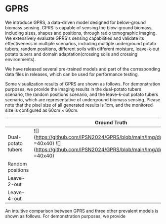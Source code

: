 # GPRS
We introduce GPRS, a data-driven model designed for below-ground biomass sensing. GPRS is capable of sensing the blow-ground biomass, including sizes, shapes and positions, through radio tomographic imaging. We extensively evaluate GPRS's sensing capabilities and validate its effectiveness in multiple scenarios, including multiple underground potato tubers, random positions, different soils with different moisture, leave-k-out potato tubers and domain adaptation(crossing soils and crossing environments). 

We have released several pre-trained models and part of the corresponding data files in releases, which can be used for performance testing. 

Some visualization results of GPRS are shown as follows. For demonstration purposes, we provide the imaging results in the dual-potato tubers scenario, the random positions scenario, and the leave-k-out potato tubers scenario, which are representative of underground biomass sensing. Please note that the pixel size of all generated results is 1cm, and the monitored size is configured as 60cm $\times$ 60cm. 

|               | Ground Truth |Predicted Results|
| ------------- | -------------| -------------   |
|Dual-potato tubers|![](https://github.com/IPSN2024/GPRS/blob/main/Img/double_3.png =40x40)  ![](https://github.com/IPSN2024/GPRS/blob/main/Img/double_4.png =40x40)|![](https://github.com/IPSN2024/GPRS/blob/main/Img/double_3_g.png =40x40)  ![](https://github.com/IPSN2024/GPRS/blob/main/Img/double_4_g.png =40x40) |
|Random positions| | |
|Leave-2-out| | |
|Leave-4-out| | |


An intuitive comparison between GPRS and three other prevalent models is shown as follows. For demonstration purposes, we provide 
